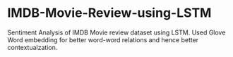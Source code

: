 # IMDB-Movie-Review-using-LSTM
Sentiment Analysis of IMDB Movie review dataset using LSTM.
Used Glove Word embedding for better word-word relations and hence better contextualzation.
